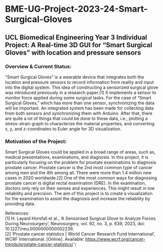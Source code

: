 # BME-UG-Project-2023-24-Smart-Surgical-Gloves
## UCL Biomedical Engineering Year 3 Individual Project: A Real-time 3D GUI for “Smart Surgical Gloves” with location and pressure sensors

### Overview & Current Status:
"Smart Surgical Gloves” is a wearable device that integrates both the location and pressure sensors to record information from reality and input into the digital system. This idea of constructing a sensorized
surgical glove was introduced previously in a research paper.[1] It implements a sensor to monitor force applied during some surgical tasks. For the case of “Smart Surgical Gloves,” which has more than one sensor,
synchronizing the data will be important. An integrated system has been made for collecting data from both sensors and synchronizing them with Arduino. After that, there are quite a lot of things that could be done
to these data, i.e., plotting a stress-strain graph to characterize the material properties, and converting x, y, and z-coordinates to Euler angle for 3D visualization.


### Motivation of the Project: 
Smart Surgical Gloves could be applied in a broad range of areas, such as, medical presentations, examinations, and diagnosis. In this project, it is particularly focusing on the problem for prostate examinations
to diagnosis prostate cancer. Prostate cancer is the 2nd most common type of cancer among men and the 4th among all. There were more than 1.4 million new cases in 2020 worldwide.[2] One of the most common ways for
diagnosing prostate cancer is digital rectal examination (DRE). In the examination, doctors only rely on their senses and experiences. This might result in low reliability and precision. The aim of this project is 
to create a visualization for the examination to assist the diagnosis and increase the reliability by providing data.  

References:\
[1]	H. Layard Horsfall et al., ‘A Sensorised Surgical Glove to Analyze Forces During Neurosurgery’, Neurosurgery, vol. 92, no. 3, p. 639, 2023, doi: 10.1227/neu.0000000000002239. \
[2]	‘Prostate cancer statistics | World Cancer Research Fund International’, WCRF International. [Online]. Available: https://www.wcrf.org/cancer-trends/prostate-cancer-statistics/ \

